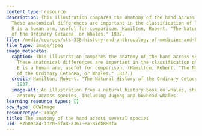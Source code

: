 ```yaml
---
content_type: resource
description: This illustration compares the anatomy of the hand across several species.
  These anatomical differences are important in the classification of life. Diagram
  E is a human arm, useful for comparison. Hamilton, Robert. "The Natural History
  of the Ordinary Cetacea, or Whales." 1837.
file: /media/courses/sts-330-history-and-anthropology-of-medicine-and-biology-spring-2013/87b003a41d206fa8a367ea187db890fa_sts-330s13-th.jpg
file_type: image/jpeg
image_metadata:
  caption: This illustration compares the anatomy of the hand across several species.
    These anatomical differences are important in the classification of life. Diagram
    E is a human arm, useful for comparison. (Hamilton, Robert. "The Natural History
    of the Ordinary Cetacea, or Whales." 1837.)
  credit: Hamilton, Robert. "The Natural History of the Ordinary Cetacea, or Whales."
    1837.
  image-alt: An illustration from a natural history book on whales, showing the comparative
    anatomy across species, including dugong and bowhead whales.
learning_resource_types: []
ocw_type: OCWImage
resourcetype: Image
title: The anatomy of the hand across several species
uid: 87b003a4-1d20-6fa8-a367-ea187db890fa
---
```

